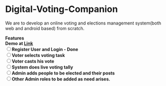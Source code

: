 # Digital-Voting-Companion

We are to develop an online voting and elections management system(both web and android based) from scratch.

<b>Features<b/><br/>
Demo at <a href="https://vcompanion.000webhostapp.com" target="_blank">Link</a> <br/>
<input type="radio"/><label>Register User and Login - <b>Done</b></label><br/>
<input type="radio"/><label>Voter selects voting task</label><br/>
<input type="radio"/><label>Voter casts his vote</label><br/>
<input type="radio"/><label>System does live voting tally</label><br/>
<input type="radio"/><label>Admin adds people to be elected and their posts</label><br/>
<input type="radio"/><label>Other Admin roles to be added as need arises.</label><br/>
